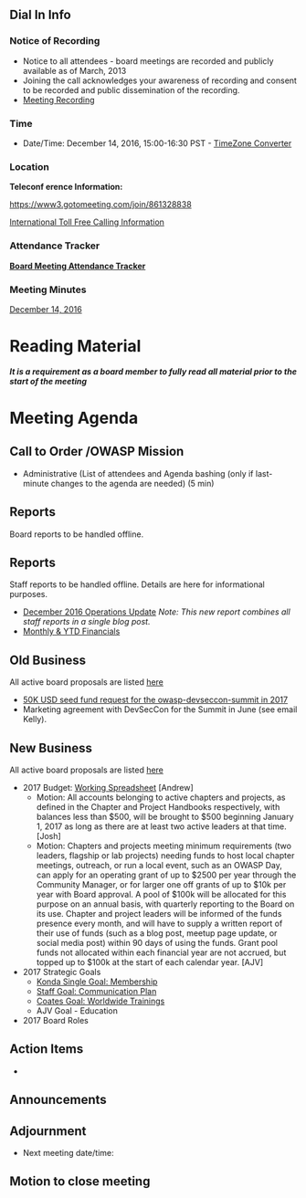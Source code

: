## Dial In Info

### Notice of Recording

  - Notice to all attendees - board meetings are recorded and publicly
    available as of March, 2013
  - Joining the call acknowledges your awareness of recording and
    consent to be recorded and public dissemination of the recording.
  - [Meeting
    Recording](https://drive.google.com/a/owasp.org/file/d/0B0yxedKRQADiUHZkWW1vdWpZWlk/view?usp=sharing)

### Time

  - Date/Time: December 14, 2016, 15:00-16:30 PST - [TimeZone
    Converter](http://www.timeanddate.com/worldclock/meetingdetails.html?year=2016&month=12&day=14&hour=23&min=0&sec=0&p1=224&p2=24&p3=263&p4=78&p5=37&p6=102&p7=152)

### Location

**Teleconf erence Information:**

<https://www3.gotomeeting.com/join/861328838>

[International Toll Free Calling
Information](International_Toll_Free_Calling_Information "wikilink")

### Attendance Tracker

**[Board Meeting Attendance
Tracker](https://docs.google.com/a/owasp.org/spreadsheet/ccc?key=0ApZ9zE0hx0LNdG5uRzNYZE8ycDFabnBWNkU4SFpwREE)**

### Meeting Minutes

[December 14, 2016](https://docs.google.com/document/d/1vBiQpkXNjlvKekKvDvTWrG5hDSkwyUeq_64gw4LY7OU/edit?usp=sharing)

# Reading Material

***It is a requirement as a board member to fully read all material
prior to the start of the meeting***

# Meeting Agenda

## Call to Order /OWASP Mission

  - Administrative (List of attendees and Agenda bashing (only if
    last-minute changes to the agenda are needed) (5 min)

## Reports

Board reports to be handled offline.

## Reports

Staff reports to be handled offline. Details are here for informational
purposes.

  - [December 2016 Operations
    Update](http://owasp.blogspot.com/2016/12/owasp-operations-update-for-december.html)
    *Note: This new report combines all staff reports in a single blog
    post.*
  - [Monthly & YTD
    Financials](https://docs.google.com/spreadsheets/d/1EusewtDJllet97lvYDOCNqrN_3_kETq0lLU-EGo8c1M/edit#gid=1399677892)

## Old Business

All active board proposals are listed
[here](https://drive.google.com/folderview?id=0BxSfMVkfLvslVXdvUFV3NkxucWc&usp=sharing)

  - [50K USD seed fund request for the owasp-devseccon-summit
    in 2017](https://github.com/OWASP/owasp-devseccon-summit/blob/master/Logistics/FundRequest.md)
  - Marketing agreement with DevSecCon for the Summit in June (see email
    Kelly).

## New Business

All active board proposals are listed
[here](https://drive.google.com/folderview?id=0BxSfMVkfLvslVXdvUFV3NkxucWc&usp=sharing)

  - 2017 Budget: [Working
    Spreadsheet](https://docs.google.com/spreadsheets/d/1hU0Zn0E4SjwEwjexIEfm95y16YgzQ0u0h3Xhgx74pjU/edit#gid=228125862)
    \[Andrew\]
      - Motion: All accounts belonging to active chapters and projects,
        as defined in the Chapter and Project Handbooks respectively,
        with balances less than $500, will be brought to $500 beginning
        January 1, 2017 as long as there are at least two active leaders
        at that time. \[Josh\]
      - Motion: Chapters and projects meeting minimum requirements (two
        leaders, flagship or lab projects) needing funds to host local
        chapter meetings, outreach, or run a local event, such as an
        OWASP Day, can apply for an operating grant of up to $2500 per
        year through the Community Manager, or for larger one off grants
        of up to $10k per year with Board approval. A pool of $100k will
        be allocated for this purpose on an annual basis, with quarterly
        reporting to the Board on its use. Chapter and project leaders
        will be informed of the funds presence every month, and will
        have to supply a written report of their use of funds (such as a
        blog post, meetup page update, or social media post) within 90
        days of using the funds. Grant pool funds not allocated within
        each financial year are not accrued, but topped up to $100k at
        the start of each calendar year. \[AJV\]
  - 2017 Strategic Goals
      - [Konda Single Goal:
        Membership](https://docs.google.com/document/d/1ZgZotdu3TglKCiyOxyQVwS16YDJj0qmEkdYz0LT7hf4/edit)
      - [Staff Goal: Communication
        Plan](https://docs.google.com/document/d/1DFkCDeKh8xDJHkDSqnjEcRaLT7UwewD6kZeDdOB5tG4/edit)
      - [Coates Goal: Worldwide
        Trainings](https://docs.google.com/document/d/1maFqH9NEdQB8ULDU03S_zsXI5k3NiCDKcy9xian63cE/edit)
      - AJV Goal - Education
  - 2017 Board Roles

## Action Items

  -
## Announcements

## Adjournment

  - Next meeting date/time:

## Motion to close meeting
